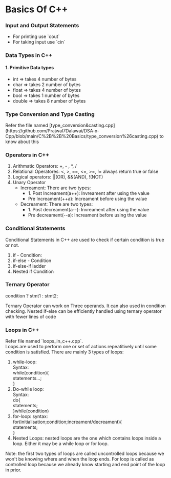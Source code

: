 <h1>Basics Of C++</h1>
<h3>Input and Output Statements</h3>
<ul>
<li>For printing use `cout`</li>
<li>For taking input use `cin`</li></ul>

<h3>Data Types in C++</h3>
<h4>1. Primitive Data types</h4>
<ul>
<li>int => takes 4 number of bytes</li>
<li>char => takes 2 number of bytes</li>
<li>float => takes 4 number of bytes</li>
<li>bool => takes 1 number of bytes</li>
<li>double => takes 8 number of bytes</li>
</ul>

<h3>Type Conversion and Type Casting</h3>
<p>Refer the file named [type_conversion&casting.cpp](https://github.com/Prajwal7Dalawai/DSA-x-Cpp/blob/main/C%2B%2B%20Basics/type_conversion%26casting.cpp) to know about this</p>

<h3>Operators in C++</h3>
<ol>
<li>Arithmatic Operators: +, - , *, /</li>
<li>Relational Operatores: <, >, ==, <=, >=, !=  always return true or false</li>
<li>Logical operators: ||(OR), &&(AND), !(NOT) </li>
<li>Unary Operator
<ul>
<li>Increament: There are two types:<ul><li>1. Post Increament(a++): Invreament after using the value</li><li>Pre Increament(++a): Increament before using the value</li></ul></li>
<li>Decreament: There are two types:<ul><li>1. Post decreament(a--): Invreament after using the value</li><li>Pre decreament(--a): Increament before using the value</li></ul></li>
</ul></li>
</ol>

<h3>Conditional Statements</h3>
Conditional Statements in C++ are used to check if certain condition is true or not.
<ol>
<li>if - Condition: </li>
<li>if-else - Condition </li>
<li>if-else-if ladder </li>
<li>Nested if Condition </li>
</ol>

<h3>Ternary Operator</h3>
condition ? stmt1 : stmt2;<br>
<p>Ternary Operator can work on Three operands. It can also used in condition checking. Nested if-else can be efficiently handled using ternary operator with fewer lines of code</p>

<h3>Loops in C++</h3>
Refer file named `loops_in_c++.cpp`.<br>
Loops are used to perform one or set of actions repeatitively until some condition is satisfied. There are mainly 3 types of loops:
<ol>
<li>while-loop:<br>
Syntax: <br>
while(condition){<br>
statements...;<br>
}</li>
<li>Do-while loop:<br>
Syntax:<br>
do{<br>
statements;<br>
}while(condition)
</li>
<li>for-loop:
syntax:<br>
for(initialisation;condition;increament/decreament){<br>
statements;<br>
}</li>
<li>Nested Loops: nested loops are the one which contains loops inside a loop. Either it may be a while loop or for loop.</li>
</ol>
<p>Note: the first two types of loops are called uncontrolled loops because we won't be knowing where and when the loop ends. For loop is called as controlled loop because we already know starting and end point of the loop in prior.</p>